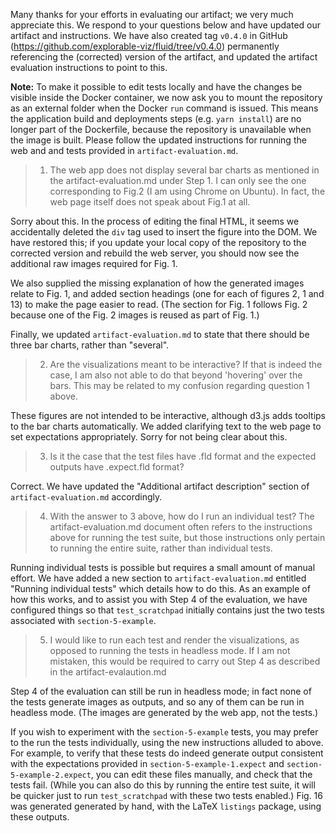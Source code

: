 Many thanks for your efforts in evaluating our artifact; we very much appreciate this. We respond to your questions below and have updated our artifact and instructions. We have also created tag `v0.4.0` in GitHub (https://github.com/explorable-viz/fluid/tree/v0.4.0) permanently referencing the (corrected) version of the artifact, and updated the artifact evaluation instructions to point to this.

**Note:** To make it possible to edit tests locally and have the changes be visible inside the Docker container, we now ask you to mount the repository as an external folder when the Docker `run` command is issued. This means the application build and deployments steps (e.g. `yarn install`) are no longer part of the Dockerfile, because the repository is unavailable when the image is built. Please follow the updated instructions for running the web and and tests provided in `artifact-evaluation.md`.

> 1. The web app does not display several bar charts as mentioned in the artifact-evaluation.md under Step 1. I can only see the one corresponding to Fig.2 (I am using Chrome on Ubuntu). In fact, the web page itself does not speak about Fig.1 at all.

Sorry about this. In the process of editing the final HTML, it seems we accidentally deleted the `div` tag used to insert the figure into the DOM. We have restored this; if you update your local copy of the repository to the corrected version and rebuild the web server, you should now see the additional raw images required for Fig. 1.

We also supplied the missing explanation of how the generated images relate to Fig. 1, and added section headings (one for each of figures 2, 1 and 13) to make the page easier to read. (The section for Fig. 1 follows Fig. 2 because one of the Fig. 2 images is reused as part of Fig. 1.)

Finally, we updated `artifact-evaluation.md` to state that there should be three bar charts, rather than "several".

> 2. Are the visualizations meant to be interactive? If that is indeed the case, I am also not able to do that beyond 'hovering' over the bars. This may be related to my confusion regarding question 1 above.

These figures are not intended to be interactive, although d3.js adds tooltips to the bar charts automatically. We added clarifying text to the web page to set expectations appropriately. Sorry for not being clear about this.

> 3. Is it the case that the test files have .fld format and the expected outputs have .expect.fld format?

Correct. We have updated the "Additional artifact description" section of `artifact-evaluation.md` accordingly.

> 4. With the answer to 3 above, how do I run an individual test? The artifact-evaluation.md document often refers to the instructions above for running the test suite, but those instructions only pertain to running the entire suite, rather than individual tests.

Running individual tests is possible but requires a small amount of manual effort. We have added a new section to `artifact-evaluation.md` entitled "Running individual tests" which details how to do this. As an example of how this works, and to assist you with Step 4 of the evaluation, we have configured things so that `test_scratchpad` initially contains just the two tests associated with `section-5-example`.

> 5. I would like to run each test and render the visualizations, as opposed to running the tests in headless mode. If I am not mistaken, this would be required to carry out Step 4 as described in the artifact-evalaution.md

Step 4 of the evaluation can still be run in headless mode; in fact none of the tests generate images as outputs, and so any of them can be run in headless mode. (The images are generated by the web app, not the tests.)

If you wish to experiment with the `section-5-example` tests, you may prefer to the run the tests individually, using the new instructions alluded to above. For example, to verify that these tests do indeed generate output consistent with the expectations provided in `section-5-example-1.expect` and `section-5-example-2.expect`, you can edit these files manually, and check that the tests fail. (While you can also do this by running the entire test suite, it will be quicker just to run `test_scratchpad` with these two tests enabled.) Fig. 16 was generated generated by hand, with the LaTeX `listings` package, using these outputs.
